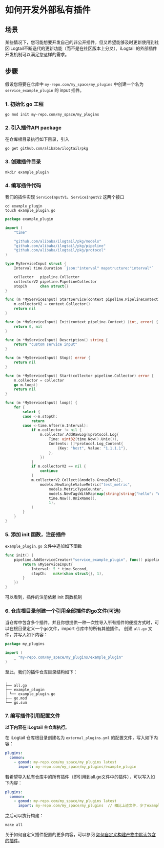 # 如何开发外部私有插件

## 场景
某些情况下，您可能想要开发自己的非公开插件，但又希望能够及时更新使用到社区iLogtail不断迭代的更新功能（而不是在社区版本上分叉），iLogtail 的外部插件开发机制可以满足您这样的需求。

## 步骤

假设您将要在仓库中 `my-repo.com/my_space/my_plugins` 中创建一个名为 `service_example_plugin` 的 input 插件。

### 1. 初始化 go 工程
```shell
go mod init my-repo.com/my_space/my_plugins
```

### 2. 引入插件API package
在仓库根目录执行如下目录，引入
```shell
go get github.com/alibaba/ilogtail/pkg
```

### 3. 创建插件目录
```shell
mkdir example_plugin
```


### 4. 编写插件代码
我们的插件实现 `ServiceInputV1`、`ServiceInputV2` 这两个接口
```shell
cd example_plugin
touch example_plugin.go
```
```go
package example_plugin

import (
	"time"

	"github.com/alibaba/ilogtail/pkg/models"
	"github.com/alibaba/ilogtail/pkg/pipeline"
	"github.com/alibaba/ilogtail/pkg/protocol"
)

type MyServiceInput struct {
	Interval time.Duration `json:"interval" mapstructure:"interval"`

	collector   pipeline.Collector
	collectorV2 pipeline.PipelineCollector
	stopCh      chan struct{}
}

func (m *MyServiceInput) StartService(context pipeline.PipelineContext) error {
	m.collectorV2 = context.Collector()
	return nil
}

func (m *MyServiceInput) Init(context pipeline.Context) (int, error) {
	return 0, nil
}

func (m *MyServiceInput) Description() string {
	return "custom service input"
}

func (m *MyServiceInput) Stop() error {
	return nil
}

func (m *MyServiceInput) Start(collector pipeline.Collector) error {
	m.collector = collector
	go m.loop()
	return nil
}

func (m *MyServiceInput) loop() {
	for {
		select {
		case <-m.stopCh:
			return
		case <-time.After(m.Interval):
			if m.collector != nil {
				m.collector.AddRawLog(&protocol.Log{
					Time: uint32(time.Now().Unix()),
					Contents: []*protocol.Log_Content{
						{Key: "host", Value: "1.1.1.1"},
					},
				})
			}
			if m.collectorV2 == nil {
				continue
			}
			m.collectorV2.Collect(&models.GroupInfo{},
				models.NewSingleValueMetric("test_metric",
					models.MetricTypeCounter,
					models.NewTagsWithMap(map[string]string{"hello": "world"}),
					time.Now().UnixNano(),
					1),
			)
		}
	}
}
```

### 5. 添加 init 函数，注册插件
`example_plugin.go` 文件中追加如下函数
```go
func init() {
	pipeline.AddServiceCreator("service_example_plugin", func() pipeline.ServiceInput {
		return &MyServiceInput{
			Interval: 5 * time.Second,
			stopCh:   make(chan struct{}, 1),
		}
	})
}
```
可以看到，插件的注册依赖 init 函数机制


### 6. 仓库根目录创建一个引用全部插件的go文件(可选)
当仓库中包含多个插件，并且你想提供一种一次性导入所有插件的便捷方式时，可以在根目录定义一个go文件，import 仓库中的所有其他插件。
创建 `all.go` 文件，并写入如下内容：
```go
package my_plugins

import (
	_ "my-repo.com/my_space/my_plugins/example_plugin"
)

```

至此，我们的插件仓库目录结构如下：
```
.
├── all.go
├── example_plugin
│ └── example_plugin.go
├── go.mod
└── go.sum

```

### 7. 编写插件引用配置文件
**以下内容在 iLogtail 主仓库执行**。

在 iLogtail 仓库根目录创建名为 `external_plugins.yml` 的配置文件，写入如下内容：
```yaml
plugins:
  common:
    - gomod: my-repo.com/my_space/my_plugins latest
      import: my-repo.com/my_space/my_plugins/example_plugin

```

若希望导入私有仓库中的所有插件（即引用到all.go文件中的插件），可以写入如下内容：
```yaml
plugins:
  common:
    - gomod: my-repo.com/my_space/my_plugins latest
      import: my-repo.com/my_space/my_plugins  // 相比上述文件，少了example_plugin部分

```

之后可以执行构建：
```shell
make all
```

关于如何自定义插件配置的更多内容，可以参阅 [如何自定义构建产物中默认包含的插件](how-to-custom-builtin-plugins.md)。





